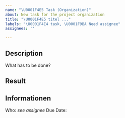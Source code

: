 ```yaml
---
name: "\U0001F4E5 Task (Organization)"
about: New task for the project organization
title: "\U0001F4E5 titel ..."
labels: "\U0001F4E4 task, \U0001F9BA Need assignee"
assignees: ''

---
```


## Description
What has to be done?

## Result
<!-- Here is enough space to add potential results. Remove this section, if it is not necessary -->

## Informationen
Who: *see assignee*
Due Date: 
